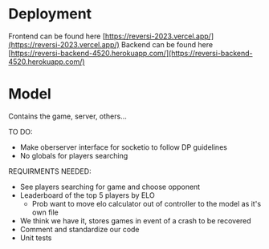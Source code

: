 # Deployment
Frontend can be found here [https://reversi-2023.vercel.app/](https://reversi-2023.vercel.app/)
Backend can be found here [https://reversi-backend-4520.herokuapp.com/](https://reversi-backend-4520.herokuapp.com/)

# Model
Contains the game, server, others...

TO DO:
- Make oberserver interface for socketio to follow DP guidelines
- No globals for players searching

REQUIRMENTS NEEDED:
- See players searching for game and choose opponent
- Leaderboard of the top 5 players by ELO
  - Prob want to move elo calculator out of controller to the model as it's own file
- We think we have it, stores games in event of a crash to be recovered
- Comment and standardize our code
- Unit tests
